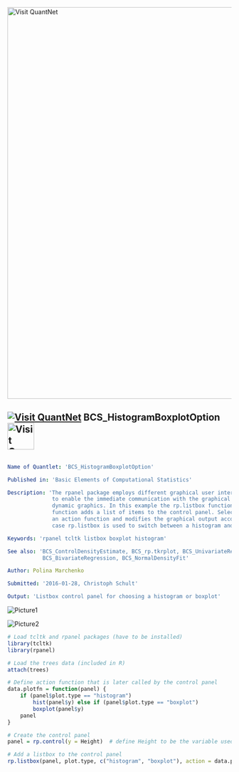 
[<img src="https://github.com/QuantLet/Styleguide-and-FAQ/blob/master/pictures/banner.png" width="880" alt="Visit QuantNet">](http://quantlet.de/index.php?p=info)

## [<img src="https://github.com/QuantLet/Styleguide-and-Validation-procedure/blob/master/pictures/qloqo.png" alt="Visit QuantNet">](http://quantlet.de/) **BCS_HistogramBoxplotOption** [<img src="https://github.com/QuantLet/Styleguide-and-Validation-procedure/blob/master/pictures/QN2.png" width="60" alt="Visit QuantNet 2.0">](http://quantlet.de/d3/ia)

```yaml

Name of Quantlet: 'BCS_HistogramBoxplotOption'

Published in: 'Basic Elements of Computational Statistics'

Description: 'The rpanel package employs different graphical user interface (GUI) controls
              to enable the immediate communication with the graphical output and provides
              dynamic graphics. In this example the rp.listbox function is presented. The
              function adds a list of items to the control panel. Selecting an item calls
              an action function and modifies the graphical output accordingly. In this
              case rp.listbox is used to switch between a histogram and a boxplot.'

Keywords: 'rpanel tcltk listbox boxplot histogram'

See also: 'BCS_ControlDensityEstimate, BCS_rp.tkrplot, BCS_UnivariateRegression,
           BCS_BivariateRegression, BCS_NormalDensityFit'

Author: Polina Marchenko

Submitted: '2016-01-28, Christoph Schult'

Output: 'Listbox control panel for choosing a histogram or boxplot'
```

![Picture1](BCS_HistogramBoxplotOption_Boxplot.png)

![Picture2](BCS_HistogramBoxplotOption_Histogram.png)


```r
# Load tcltk and rpanel packages (have to be installed)
library(tcltk)
library(rpanel)

# Load the trees data (included in R)
attach(trees)

# Define action function that is later called by the control panel
data.plotfn = function(panel) {
    if (panel$plot.type == "histogram") 
        hist(panel$y) else if (panel$plot.type == "boxplot") 
        boxplot(panel$y)
    panel
}

# Create the control panel
panel = rp.control(y = Height)  # define Height to be the variable used by action function

# Add a listbox to the control panel
rp.listbox(panel, plot.type, c("histogram", "boxplot"), action = data.plotfn, title = "Plot type")  # add a title to the listbox
```
